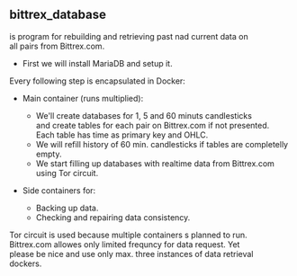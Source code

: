 
bittrex_database
----------------
is program for rebuilding and retrieving past nad current data on<br> 
all pairs from Bittrex.com.

- First we will install MariaDB and setup it.

Every following step is encapsulated in Docker:

- Main container (runs multiplied):
    - We'll create databases for 1, 5 and 60 minuts candlesticks</br>
      and create tables for each pair on Bittrex.com if not presented.</br>
      Each table has time as primary key and OHLC.
    - We will refill history of 60 min. candlesticks if tables are completelly empty.
    - We start filling up databases with realtime data from Bittrex.com</br>
      using Tor circuit.

- Side containers for:
    - Backing up data.
    - Checking and repairing data consistency.

Tor circuit is used because multiple containers s planned to run.</br>
Bittrex.com allowes only limited frequncy for data request. Yet</br>
please be nice and use only max. three instances of data retrieval</br>
dockers.
